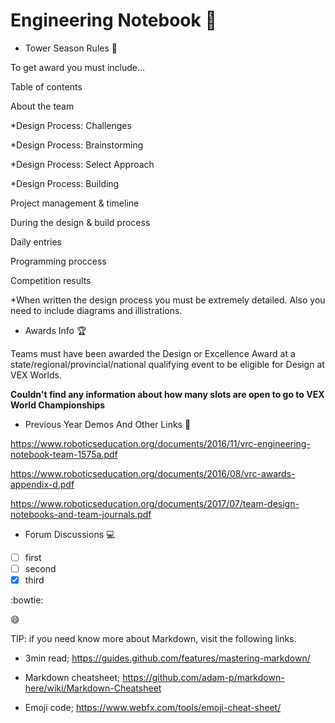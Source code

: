 # Engineering Notebook :ledger:

- Tower Season Rules :page_with_curl:

To get award you must include...

Table of contents

About the team

*Design Process: Challenges

*Design Process: Brainstorming

*Design Process: Select Approach

*Design Process: Building

Project management & timeline

During the design & build process

Daily entries

Programming proccess

Competition results

*When written the design process you must be extremely detailed. Also you need to include diagrams and illistrations.

- Awards Info :trophy:

Teams must have been awarded the Design or Excellence Award at a state/regional/provincial/national qualifying event to be eligible for Design at VEX Worlds. 

**Couldn't find any information about how many slots are open to go to VEX World Championships**

- Previous Year Demos And Other Links :page_facing_up:

https://www.roboticseducation.org/documents/2016/11/vrc-engineering-notebook-team-1575a.pdf

https://www.roboticseducation.org/documents/2016/08/vrc-awards-appendix-d.pdf

https://www.roboticseducation.org/documents/2017/07/team-design-notebooks-and-team-journals.pdf

- Forum Discussions :computer:

- [ ] first
- [ ] second
- [x] third

:bowtie:

:smile:



TIP: if you need know more about Markdown, visit the following links.

- 3min read; https://guides.github.com/features/mastering-markdown/

- Markdown cheatsheet; https://github.com/adam-p/markdown-here/wiki/Markdown-Cheatsheet

- Emoji code; https://www.webfx.com/tools/emoji-cheat-sheet/
